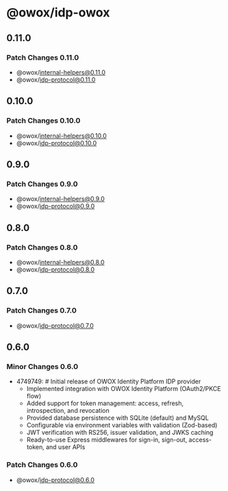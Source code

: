 # @owox/idp-owox

## 0.11.0

### Patch Changes 0.11.0

- @owox/internal-helpers@0.11.0
- @owox/idp-protocol@0.11.0

## 0.10.0

### Patch Changes 0.10.0

- @owox/internal-helpers@0.10.0
- @owox/idp-protocol@0.10.0

## 0.9.0

### Patch Changes 0.9.0

- @owox/internal-helpers@0.9.0
- @owox/idp-protocol@0.9.0

## 0.8.0

### Patch Changes 0.8.0

- @owox/internal-helpers@0.8.0
- @owox/idp-protocol@0.8.0

## 0.7.0

### Patch Changes 0.7.0

- @owox/idp-protocol@0.7.0

## 0.6.0

### Minor Changes 0.6.0

- 4749749: # Initial release of OWOX Identity Platform IDP provider
  - Implemented integration with OWOX Identity Platform (OAuth2/PKCE flow)
  - Added support for token management: access, refresh, introspection, and revocation
  - Provided database persistence with SQLite (default) and MySQL
  - Configurable via environment variables with validation (Zod-based)
  - JWT verification with RS256, issuer validation, and JWKS caching
  - Ready-to-use Express middlewares for sign-in, sign-out, access-token, and user APIs

### Patch Changes 0.6.0

- @owox/idp-protocol@0.6.0
